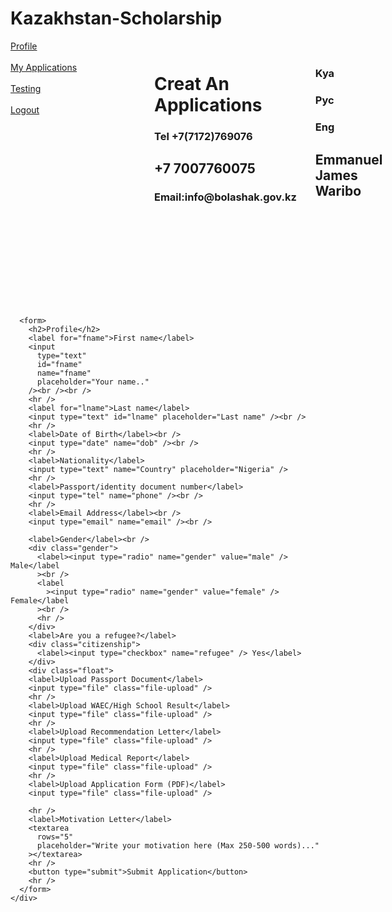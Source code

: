 # Kazakhstan-Scholarship
<!DOCTYPE html>
<html lang="en">
  <head>
    <meta charset="UTF-8" />
    <meta name="viewport" content="width=device-width, initial-scale=1.0" />
    <title>Kazkhstan</title>
    <style>
      .Luck {
        display: flex;
        justify-content: space-between;
        align-items: center;
        padding: 120px 200px;
        margin-top: -16rem;
      }
      .App {
        justify-content: space-between;
        padding: 30px;
        align-items: center;
      }
      form {
        padding: 5rem 9rem;
        margin-top: -9rem;
}
    </style>
  </head>
  <body>
    <div class="Ward">
      <div class="Oriented">
        <a href="#">Profile</a><br /><br />
        <a href="#">My Applications</a><br /><br />
        <a href="#">Testing</a><br /><br />
        <a href="#">Logout</a><br />
      </div>
      <div class="Luck">
        <div class="App">
          <h1>Creat An Applications</h1>
          <h3>Tel +7(7172)769076</h3>
          <h2>+7 7007760075</h2>
          <h3>Email:info@bolashak.gov.kz</h3>
        </div>
        <div class="King">
          <h3>Kya</h3>
          <h3>Pyc</h3>
          <h3>Eng</h3>
          <h2>Emmanuel James Waribo</h2>
        </div>
      </div>

      <form>
        <h2>Profile</h2>
        <label for="fname">First name</label>
        <input
          type="text"
          id="fname"
          name="fname"
          placeholder="Your name.."
        /><br /><br />
        <hr />
        <label for="lname">Last name</label>
        <input type="text" id="lname" placeholder="Last name" /><br />
        <hr />
        <label>Date of Birth</label><br />
        <input type="date" name="dob" /><br />
        <hr />
        <label>Nationality</label>
        <input type="text" name="Country" placeholder="Nigeria" />
        <hr />
        <label>Passport/identity document number</label>
        <input type="tel" name="phone" /><br />
        <hr />
        <label>Email Address</label><br />
        <input type="email" name="email" /><br />

        <label>Gender</label><br />
        <div class="gender">
          <label><input type="radio" name="gender" value="male" /> Male</label
          ><br />
          <label
            ><input type="radio" name="gender" value="female" /> Female</label
          ><br />
          <hr />
        </div>
        <label>Are you a refugee?</label>
        <div class="citizenship">
          <label><input type="checkbox" name="refugee" /> Yes</label>
        </div>
        <div class="float">
        <label>Upload Passport Document</label>
        <input type="file" class="file-upload" />
        <hr />
        <label>Upload WAEC/High School Result</label>
        <input type="file" class="file-upload" />
        <hr />
        <label>Upload Recommendation Letter</label>
        <input type="file" class="file-upload" />
        <hr />
        <label>Upload Medical Report</label>
        <input type="file" class="file-upload" />
        <hr />
        <label>Upload Application Form (PDF)</label>
        <input type="file" class="file-upload" />

        <hr />
        <label>Motivation Letter</label>
        <textarea
          rows="5"
          placeholder="Write your motivation here (Max 250-500 words)..."
        ></textarea>
        <hr />
        <button type="submit">Submit Application</button>
        <hr />
      </form>
    </div>
  </body>
</html>
